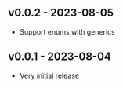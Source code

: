 ## v0.0.2 - 2023-08-05
* Support enums with generics

## v0.0.1 - 2023-08-04
* Very initial release
